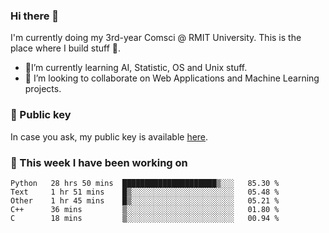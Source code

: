### Hi there 👋

I'm currently doing my 3rd-year Comsci @ RMIT University. This is the place where I build stuff 👀. 

- 🌱I’m currently learning AI, Statistic, OS and Unix stuff.
- 👯 I’m looking to collaborate on Web Applications and Machine Learning projects.

### 🔑 Public key

In case you ask, my public key is available [here](https://public.auspham.dev/).

### 📅 This week I have been working on
<!--START_SECTION:waka-->
```text
Python   28 hrs 50 mins  █████████████████████▒░░░   85.30 % 
Text     1 hr 51 mins    █▒░░░░░░░░░░░░░░░░░░░░░░░   05.48 % 
Other    1 hr 45 mins    █▒░░░░░░░░░░░░░░░░░░░░░░░   05.21 % 
C++      36 mins         ▒░░░░░░░░░░░░░░░░░░░░░░░░   01.80 % 
C        18 mins         ▒░░░░░░░░░░░░░░░░░░░░░░░░   00.94 % 
```
<!--END_SECTION:waka-->

<!--
**rockmanvnx6/rockmanvnx6** is a ✨ _special_ ✨ repository because its `README.md` (this file) appears on your GitHub profile.

Here are some ideas to get you started:

- 🔭 I’m currently working on ...
- 🌱 I’m currently learning ...
- 👯 I’m looking to collaborate on ...
- 🤔 I’m looking for help with ...
- 💬 Ask me about ...
- 📫 How to reach me: ...
- 😄 Pronouns: ...
- ⚡ Fun fact: ...
-->
